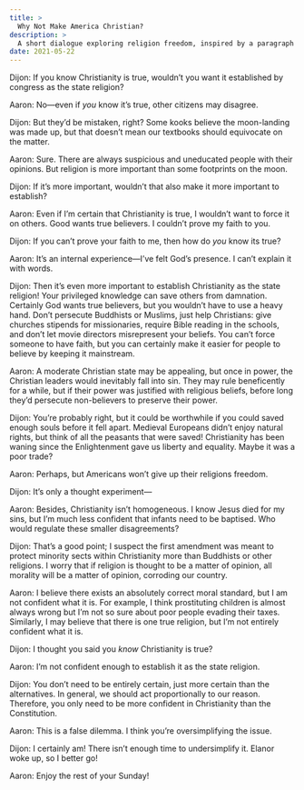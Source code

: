 ```yaml
---
title: >
  Why Not Make America Christian?
description: >
  A short dialogue exploring religion freedom, inspired by a paragraph in the introduction of _The Closing of the American Mind_ by Allan Bloom.
date: 2021-05-22
---
```


<span class="sc">Dijon:</span> If you know Christianity is true, wouldn’t you want it established by congress as the state religion?

<span class="sc">Aaron:</span> No—even if _you_ know it’s true, other citizens may disagree.

<span class="sc">Dijon:</span> But they’d be mistaken, right? Some kooks believe the moon-landing was made up, but that doesn’t mean our textbooks should equivocate on the matter.

<span class="sc">Aaron:</span> Sure. There are always suspicious and uneducated people with their opinions. But religion is more important than some footprints on the moon.

<span class="sc">Dijon:</span> If it’s more important, wouldn’t that also make it more important to establish?

<span class="sc">Aaron:</span> Even if I’m certain that Christianity is true, I wouldn’t want to force it on others. Good wants true believers. I couldn’t prove my faith to you.

<span class="sc">Dijon:</span> If you can’t prove your faith to me, then how do _you_ know its true?

<span class="sc">Aaron:</span> It’s an internal experience—I’ve felt God’s presence. I can’t explain it with words.

<span class="sc">Dijon:</span> Then it’s even more important to establish Christianity as the state religion! Your privileged knowledge can save others from damnation. Certainly God wants true believers, but you wouldn’t have to use a heavy hand. Don’t persecute Buddhists or Muslims, just help Christians: give churches stipends for missionaries, require Bible reading in the schools, and don’t let movie directors misrepresent your beliefs. You can’t force someone to have faith, but you can certainly make it easier for people to believe by keeping it mainstream.

<span class="sc">Aaron:</span> A moderate Christian state may be appealing, but once in power, the Christian leaders would inevitably fall into sin. They may rule beneficently for a while, but if their power was justified with religious beliefs, before long they’d persecute non-believers to preserve their power.

<span class="sc">Dijon:</span> You’re probably right, but it could be worthwhile if you could saved enough souls before it fell apart. Medieval Europeans didn’t enjoy natural rights, but think of all the peasants that were saved! Christianity has been waning since the Enlightenment gave us liberty and equality. Maybe it was a poor trade?

<span class="sc">Aaron:</span> Perhaps, but Americans won’t give up their religions freedom.

<span class="sc">Dijon:</span> It’s only a thought experiment—

<span class="sc">Aaron:</span> Besides, Christianity isn’t homogeneous. I know Jesus died for my sins, but I’m much less confident that infants need to be baptised. Who would regulate these smaller disagreements?

<span class="sc">Dijon:</span> That’s a good point; I suspect the first amendment was meant to protect minority sects within Christianity more than Buddhists or other religions. I worry that if religion is thought to be a matter of opinion, all morality will be a matter of opinion, corroding our country.

<span class="sc">Aaron:</span> I believe there exists an absolutely correct moral standard, but I am not confident what it is. For example, I think prostituting children is almost always wrong but I’m not so sure about poor people evading their taxes. Similarly, I may believe that there is one true religion, but I’m not entirely confident what it is.

<span class="sc">Dijon:</span> I thought you said you _know_ Christianity is true?

<span class="sc">Aaron:</span> I’m not confident enough to establish it as the state religion.

<span class="sc">Dijon:</span> You don’t need to be entirely certain, just more certain than the alternatives. In general, we should act proportionally to our reason. Therefore, you only need to be more confident in Christianity than the Constitution.

<span class="sc">Aaron:</span> This is a false dilemma. I think you’re oversimplifying the issue.

<span class="sc">Dijon:</span> I certainly am! There isn’t enough time to undersimplify it. Elanor woke up, so I better go!

<span class="sc">Aaron:</span> Enjoy the rest of your Sunday!
